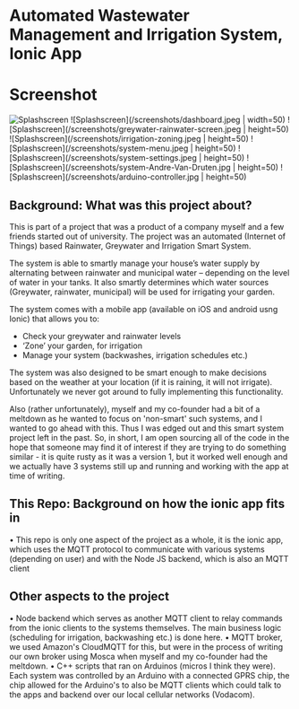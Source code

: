 # Automated Wastewater Management and Irrigation System, Ionic App

# Screenshot

![Splashscreen](/screenshots/Splashscreen.jpg|width=50)
![Splashscreen](/screenshots/dashboard.jpeg | width=50)
![Splashscreen](/screenshots/greywater-rainwater-screen.jpeg | height=50)
![Splashscreen](/screenshots/irrigation-zoning.jpeg | height=50)
![Splashscreen](/screenshots/system-menu.jpeg | height=50)
![Splashscreen](/screenshots/system-settings.jpeg | height=50)
![Splashscreen](/screenshots/system-Andre-Van-Druten.jpg | height=50)
![Splashscreen](/screenshots/arduino-controller.jpg | height=50)


## Background: What was this project about?

This is part of a project that was a product of a company myself and a few friends started out of university. The project was an automated (Internet of Things) based Rainwater, Greywater and Irrigation Smart System. 

The system is able to smartly manage your house’s water supply by alternating between rainwater and municipal water – depending on the level of water in your tanks. It also smartly determines which water sources (Greywater, rainwater, municipal) will be used for irrigating your garden.

The system comes with a mobile app (available on iOS and android usng Ionic) that allows you to:

* Check your greywater and rainwater levels
* ‘Zone’ your garden, for irrigation
* Manage your system (backwashes, irrigation schedules etc.)

The system was also designed to be smart enough to make decisions based on the weather at your location (if it is raining, it will not irrigate). Unfortunately we never got around to fully implementing this functionality. 

Also (rather unfortunately), myself and my co-founder had a bit of a meltdown as he wanted to focus on 'non-smart' such systems, and I wanted to go ahead with this. Thus I was edged out and this smart system project left in the past. So, in short, I am open sourcing all of the code in the hope that someone may find it of interest if they are trying to do something similar - it is quite rusty as it was a version 1, but it worked well enough and we actually have 3 systems still up and running and working with the app at time of writing. 

## This Repo: Background on how the ionic app fits in 
• This repo is only one aspect of the project as a whole, it is the ionic app, which uses the MQTT protocol to communicate with various systems (depending on user) and with the Node JS backend, which is also an MQTT client 


## Other aspects to the project 
• Node backend which serves as another MQTT client to relay commands from the ionic clients to the systems themselves. The main business logic (scheduling for irrigation, backwashing etc.) is done here.
• MQTT broker, we used Amazon's CloudMQTT for this, but were in the process of writing our own broker using Mosca when myself and my co-founder had the meltdown. 
• C++ scripts that ran on Arduinos (micros I think they were). Each system was controlled by an Arduino with a connected GPRS chip, the chip allowed for the Arduino's to also be MQTT clients which could talk to the apps and backend over our local cellular networks (Vodacom).

